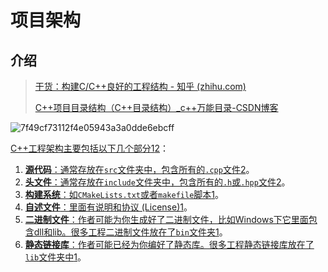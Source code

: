 # 项目架构

## 介绍

> [干货：构建C/C++良好的工程结构 - 知乎 (zhihu.com)](https://zhuanlan.zhihu.com/p/59450618)
>
> [C++项目目录结构（C++目录结构）_c++万能目录-CSDN博客](https://blog.csdn.net/Dontla/article/details/120137863)

![7f49cf73112f4e05943a3a0dde6ebcff](..\..\..\..\assets\7_7f49cf73112f4e05943a3a0dde6ebcff.png)

[C++工程架构主要包括以下几个部分](https://zhuanlan.zhihu.com/p/59450618)[1](https://zhuanlan.zhihu.com/p/59450618)[2](https://blog.csdn.net/Dontla/article/details/120137863)：

1. [**源代码**：通常存放在`src`文件夹中，包含所有的`.cpp`文件](https://blog.csdn.net/Dontla/article/details/120137863)[2](https://blog.csdn.net/Dontla/article/details/120137863)。
2. [**头文件**：通常存放在`include`文件夹中，包含所有的`.h`或`.hpp`文件](https://blog.csdn.net/Dontla/article/details/120137863)[2](https://blog.csdn.net/Dontla/article/details/120137863)。
3. [**构建系统**：如`CMakeLists.txt`或者`makefile`脚本](https://zhuanlan.zhihu.com/p/59450618)[1](https://zhuanlan.zhihu.com/p/59450618)。
4. [**自述文件**：里面有说明和协议 (License)](https://zhuanlan.zhihu.com/p/59450618)[1](https://zhuanlan.zhihu.com/p/59450618)。
5. [**二进制文件**：作者可能为你生成好了二进制文件，比如Windows下它里面包含dll和lib。很多工程二进制文件放在了`bin`文件夹](https://zhuanlan.zhihu.com/p/59450618)[1](https://zhuanlan.zhihu.com/p/59450618)。
6. [**静态链接库**：作者可能已经为你编好了静态库。很多工程静态链接库放在了`lib`文件夹中](https://zhuanlan.zhihu.com/p/59450618)[1](https://zhuanlan.zhihu.com/p/59450618)。